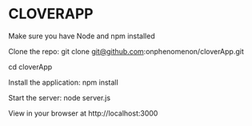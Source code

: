 # CLOVERAPP

Make sure you have Node and npm installed

Clone the repo: git clone git@github.com:onphenomenon/cloverApp.git

cd cloverApp

Install the application: npm install

Start the server: node server.js

View in your browser at http://localhost:3000
